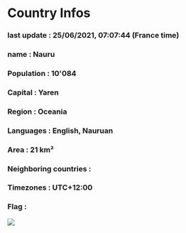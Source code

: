 # Country  Infos
### last update : 25/06/2021, 07:07:44 (France time)

### name : Nauru
### Population : 10'084
### Capital : Yaren
### Region : Oceania
### Languages : English, Nauruan
### Area : 21 km²
### Neighboring countries : 
### Timezones : UTC+12:00

### Flag :
![](https://restcountries.eu/data/nru.svg)